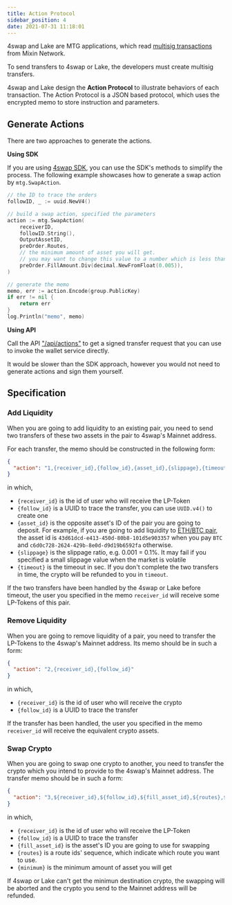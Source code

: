 ```yaml
---
title: Action Protocol
sidebar_position: 4
date: 2021-07-31 11:18:01
---
```


4swap and Lake are MTG applications, which read [multisig transactions](https://developers.mixin.one/document/wallet/api/multisigs/tutorial) from Mixin Network.

To send transfers to 4swap or Lake, the developers must create multisig transfers.

4swap and Lake design the **Action Protocol** to illustrate behaviors of each transaction. The Action Protocol is a JSON based protocol, which uses the encrypted memo to store instruction and parameters.

## Generate Actions

There are two approaches to generate the actions.

**Using SDK**

If you are using [4swap SDK](https://github.com/fox-one/4swap-sdk-go), you can use the SDK's methods to simplify the process. The following example showcases how to generate a swap action by  `mtg.SwapAction`.

```go
// the ID to trace the orders
followID, _ := uuid.NewV4()

// build a swap action, specified the parameters
action := mtg.SwapAction(
	receiverID,
	followID.String(),
	OutputAssetID,
	preOrder.Routes,
	// the minimum amount of asset you will get.
	// you may want to change this value to a number which is less than preOrder.FillAmount
	preOrder.FillAmount.Div(decimal.NewFromFloat(0.005)),
)

// generate the memo
memo, err := action.Encode(group.PublicKey)
if err != nil {
	return err
}
log.Println("memo", memo)
```

**Using API**

Call the API ["/api/actions"](./apis/actions) to get a signed transfer request that you can use to invoke the wallet service directly.

It would be slower than the SDK approach, however you would not need to generate actions and sign them yourself.

## Specification

### Add Liquidity

When you are going to add liquidity to an existing pair, you need to send two transfers of these two assets in the pair to 4swap's Mainnet address.

For each transfer, the memo should be constructed in the following form:

```json
{
  "action": "1,{receiver_id},{follow_id},{asset_id},{slippage},{timeout}"
}
```

in which,

- `{receiver_id}` is the id of user who will receive the LP-Token
- `{follow_id}` is a UUID to trace the transfer, you can use `UUID.v4()` to create one
- `{asset_id}` is the opposite asset's ID of the pair you are going to deposit. For example, if you are going to add liquidity to [ETH/BTC pair](https://app.4swap.org/#/pair-info?base=43d61dcd-e413-450d-80b8-101d5e903357&quote=c6d0c728-2624-429b-8e0d-d9d19b6592fa), the asset id is `43d61dcd-e413-450d-80b8-101d5e903357` when you pay `BTC` and `c6d0c728-2624-429b-8e0d-d9d19b6592fa` otherwise.
- `{slippage}` is the slippage ratio, e.g. 0.001 = 0.1%. It may fail if you specified a small slippage value when the market is volatile
- `{timeout}` is the timeout in sec. If you don't complete the two transfers in time, the crypto will be refunded to you in `timeout`.

If the two transfers have been handled by the 4swap or Lake before timeout, the user you specified in the memo `receiver_id` will receive some LP-Tokens of this pair.


### Remove Liquidity

When you are going to remove liquidity of a pair, you need to transfer the LP-Tokens to the 4swap's Mainnet address. Its memo should be in such a form:

```json
{
  "action": "2,{receiver_id},{follow_id}"
}
```

in which,

- `{receiver_id}` is the id of user who will receive the crypto
- `{follow_id}` is a UUID to trace the transfer

If the transfer has been handled, the user you specified in the memo `receiver_id` will receive the equivalent crypto assets.

### Swap Crypto

When you are going to swap one crypto to another, you need to transfer the crypto which you intend to provide to the 4swap's Mainnet address. The transfer memo should be in such a form:

```json
{
  "action": "3,${receiver_id},${follow_id},${fill_asset_id},${routes},${minimum}"
}
```

in which,

- `{receiver_id}` is the id of user who will receive the LP-Token
- `{follow_id}` is a UUID to trace the transfer
- `{fill_asset_id}` is the asset's ID you are going to use for swapping
- `{routes}` is a route ids' sequence, which indicate which route you want to use.
- `{minimum}` is the minimum amount of asset you will get

If 4swap or Lake can't get the minimun destination crypto, the swapping will be aborted and the crypto you send to the Mainnet address will be refunded.

